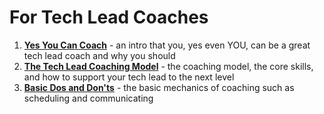 # For Tech Lead Coaches
1. **[Yes You Can Coach](./intro.md)** - an intro that you, yes even YOU, can be a great tech lead coach and why you should
2. **[The Tech Lead Coaching Model](./model.md)** - the coaching model, the core skills, and how to support your tech lead to the next level
3. **[Basic Dos and Don'ts](./mechanics.md)** - the basic mechanics of coaching such as scheduling and communicating